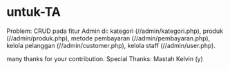 # untuk-TA
Problem:
CRUD pada fitur Admin di:
kategori (//admin/kategori.php), 
produk (//admin/produk.php), 
metode pembayaran (//admin/pembayaran.php), 
kelola pelanggan (//admin/customer.php), 
kelola staff (//admin/user.php). 

many thanks for your contribution.
Special Thanks: Mastah Kelvin (y)
